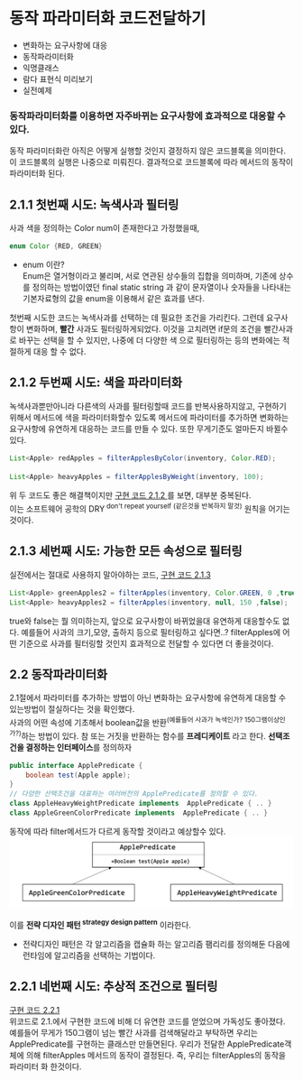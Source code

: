 # 동작 파라미터화 코드전달하기
* 변화하는 요구사항에 대응
* 동작파라미터화
* 익명클래스
* 람다 표현식 미리보기
* 실전예제

### 동작파라미터화를 이용하면 자주바뀌는 요구사항에 효과적으로 대응할 수있다.
동작 파라미터화란 아직은 어떻게 실행할 것인지 결정하지 않은 코드블록을 의미한다. 이 코드블록의 실행은 나중으로 미뤄진다. 결과적으로 코드블록에 따라 메서드의 동작이 파라미터화 된다. 

## 2.1.1 첫번째 시도: 녹색사과 필터링
사과 색을 정의하는 Color num이 존재한다고 가정했을때,
~~~java
enum Color {RED, GREEN}
~~~
* enum 이란?  
Enum은 열거형이라고 불리며, 서로 연관된 상수들의 집합을 의미하며,
기존에 상수를 정의하는 방법이였던 final static string 과 같이 문자열이나 숫자들을 나타내는 기본자료형의 값을 enum을 이용해서 같은 효과를 낸다.  

첫번째 시도한 코드는 녹색사과를 선택하는 데 필요한 조건을 가리킨다. 그런데 요구사항이 변화하며, **빨간** 사과도 필터링하게되었다. 이것을 고치려면 if문의 조건을 빨간사과로 바꾸는 선택을 할 수 있지만, 나중에 더 다양한 색 으로 필터링하는 등의 변화에는 적절하게 대응 할 수 없다.  

## 2.1.2 두번째 시도: 색을 파라미터화 
녹색사과뿐만아니라 다른색의 사과를 필터링할때 코드를 반복사용하지않고, 구현하기 위해서 메서드에 색을 파라미터화할수 있도록 메서드에 파라미터를 추가하면 변화하는 요구사항에 유연하게 대응하는 코드를 만들 수 있다. 또한 무게기준도 얼마든지 바뀔수 있다. 
~~~java
List<Apple> redApples = filterApplesByColor(inventory, Color.RED);

List<Apple> heavyApples = filterApplesByWeight(inventory, 100);
~~~
위 두 코드도 좋은 해결책이지만 <a href= "https://github.com/day0ung/TIL-ModernJavaInAction/blob/main/java_code/modern_java/src/chapter02/SourceCode021.java" >구현 코드 2.1.2 </a> 를 보면, 대부분 중복된다.  
이는 소프트웨어 공학의 DRY<sup> don't repeat yourself (같은것을 반복하지 말것)</sup> 원칙을 어기는 것이다.  

## 2.1.3 세번째 시도: 가능한 모든 속성으로 필터링
실전에서는 절대로 사용하지 말아야하는 코드, <a href= "https://github.com/day0ung/TIL-ModernJavaInAction/blob/main/java_code/modern_java/src/chapter02/SourceCode021.java" >구현 코드 2.1.3 </a>

~~~java
List<Apple> greenApples2 = filterApples(inventory, Color.GREEN, 0 ,true);
List<Apple> heavyApples2 = filterApples(inventory, null, 150 ,false);
~~~
true와 false는 뭘 의미하는지, 앞으로 요구사항이 바뀌었을대 유연하게 대응할수도 없다. 예를들어 사과의 크기,모양, 출하지 등으로 필터링하고 싶다면..? filterApples에 어떤 기준으로 사과를 필터링할 것인지 효과적으로 전달할 수 있다면 더 좋을것이다.

## 2.2 동작파라미터화
2.1절에서 파라미터를 추가하는 방법이 아닌 변화하는 요구사항에 유연하게 대응할 수 있는방법이 절실하다는 것을 확인했다.   
사과의 어떤 속성에 기초해서 boolean값을 반환<sup>(예를들어 사과가 녹색인가? 150그램이상인가?)</sup>하는 방법이 있다. 참 또는 거짓을 반환하는 함수를 **프레디케이트** 라고 한다. **선택조건을 결정하는 인터페이스**를 정의하자  
~~~java
public interface ApplePredicate {
    boolean test(Apple apple);
}
// 다양한 선택조건을 대표하는 여러버전의 ApplePredicate를 정의할 수 있다.
class AppleHeavyWeightPredicate implements  ApplePredicate { .. }
class AppleGreenColorPredicate implements  ApplePredicate { .. }
~~~
동작에 따라 filter메서드가 다르게 동작할 것이라고 예상할수 있다.  
![chapter02-1](./img/chapter02-1.png)

이를 **전략 디자인 패턴<sup> strategy design pattern</sup>** 이라한다.
* 전략디자인 패턴은 각 알고리즘을 캡슐화 하는 알고리즘 팸리리를 정의해둔 다음에 런타임에 알고리즘을 선택하는 기법이다.  

## 2.2.1 네번째 시도: 추상적 조건으로 필터링
<a href= "https://github.com/day0ung/TIL-ModernJavaInAction/blob/main/java_code/modern_java/src/chapter02/SourceCode022.java" >구현 코드 2.2.1 </a>  
위코드로 2.1.에서 구현한 코드에 비해 더 유연한 코드를 얻었으며 가독성도 좋아졌다.  
예를들어 무게가 150그램이 넘는 빨간 사과를 검색해달라고 부탁하면 우리는 ApplePredicate를 구현하는 클래스만 만들면된다. 우리가 전달한 ApplePredicate객체에 의해 filterApples 메서드의 동작이 결정된다. 즉, 우리는 filterApples의 동작을 파라미터 화 한것이다.